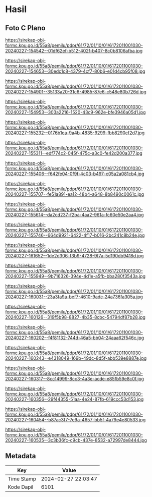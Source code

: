 # Hasil

## Foto C Plano

https://sirekap-obj-formc.kpu.go.id/55a8/pemilu/pdpr/61/72/01/10/01/6172011001030-20240227-154542--01df62ef-b512-402f-b407-8c0b8106afba.jpg

https://sirekap-obj-formc.kpu.go.id/55a8/pemilu/pdpr/61/72/01/10/01/6172011001030-20240227-154653--30edc1c8-4379-4cf7-80b6-e01d4cb95f08.jpg

https://sirekap-obj-formc.kpu.go.id/55a8/pemilu/pdpr/61/72/01/10/01/6172011001030-20240227-154901--35133a20-31c6-4985-87e6-c548e80b726d.jpg

https://sirekap-obj-formc.kpu.go.id/55a8/pemilu/pdpr/61/72/01/10/01/6172011001030-20240227-154953--303a2216-1520-43c9-962e-bfe3946a05d1.jpg

https://sirekap-obj-formc.kpu.go.id/55a8/pemilu/pdpr/61/72/01/10/01/6172011001030-20240227-155232--0176b1ea-9a4b-4835-9299-fbb8290cf2d7.jpg

https://sirekap-obj-formc.kpu.go.id/55a8/pemilu/pdpr/61/72/01/10/01/6172011001030-20240227-155311--edf774c2-045f-475c-a3c0-fe42d200a377.jpg

https://sirekap-obj-formc.kpu.go.id/55a8/pemilu/pdpr/61/72/01/10/01/6172011001030-20240227-155406--f642fe04-0f9f-4c03-b497-c05a2a081cb4.jpg

https://sirekap-obj-formc.kpu.go.id/55a8/pemilu/pdpr/61/72/01/10/01/6172011001030-20240227-155707--fe51a891-ea12-48b4-a648-8b8490c0061c.jpg

https://sirekap-obj-formc.kpu.go.id/55a8/pemilu/pdpr/61/72/01/10/01/6172011001030-20240227-155614--da2cd237-f2ba-4aa2-961a-fc60e50e2aa4.jpg

https://sirekap-obj-formc.kpu.go.id/55a8/pemilu/pdpr/61/72/01/10/01/6172011001030-20240227-155746--664d9921-6422-4f17-b016-2bc241c8b24e.jpg

https://sirekap-obj-formc.kpu.go.id/55a8/pemilu/pdpr/61/72/01/10/01/6172011001030-20240227-161652--1de2d306-f3b9-4728-9f7a-5d190db9418d.jpg

https://sirekap-obj-formc.kpu.go.id/55a8/pemilu/pdpr/61/72/01/10/01/6172011001030-20240227-155949--9b716326-394e-4d1e-a5fb-bba280f3543a.jpg

https://sirekap-obj-formc.kpu.go.id/55a8/pemilu/pdpr/61/72/01/10/01/6172011001030-20240227-160031--23a3fa9a-bef7-4610-9adc-24a736fa305a.jpg

https://sirekap-obj-formc.kpu.go.id/55a8/pemilu/pdpr/61/72/01/10/01/6172011001030-20240227-160126--319f5b98-8827-4b35-8cbc-54794df87b28.jpg

https://sirekap-obj-formc.kpu.go.id/55a8/pemilu/pdpr/61/72/01/10/01/6172011001030-20240227-160202--f4f81132-744d-46a5-bb04-24aaa62f546c.jpg

https://sirekap-obj-formc.kpu.go.id/55a8/pemilu/pdpr/61/72/01/10/01/6172011001030-20240227-160243--e4318049-169b-49dc-8d5f-abb539e8887e.jpg

https://sirekap-obj-formc.kpu.go.id/55a8/pemilu/pdpr/61/72/01/10/01/6172011001030-20240227-160317--8cc14999-8cc3-4a3e-acde-e85fb59e8c0f.jpg

https://sirekap-obj-formc.kpu.go.id/55a8/pemilu/pdpr/61/72/01/10/01/6172011001030-20240227-160356--29f44355-51aa-4e24-87fb-619ccc53d153.jpg

https://sirekap-obj-formc.kpu.go.id/55a8/pemilu/pdpr/61/72/01/10/01/6172011001030-20240227-160454--b87ac3f7-7e9a-4657-bb5f-4a79e4e80533.jpg

https://sirekap-obj-formc.kpu.go.id/55a8/pemilu/pdpr/61/72/01/10/01/6172011001030-20240227-160535--3c3b36fc-c9cb-437e-8532-a72997de8444.jpg


## Metadata

| Key        | Value               |
| ---------- | ------------------- |
| Time Stamp | 2024-02-27 22:03:47 |
| Kode Dapil | 6101                |



